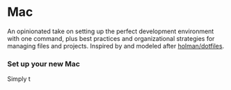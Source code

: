 # Mac

An opinionated take on setting up the perfect development environment with one command, plus best practices and organizational strategies for managing files and projects. Inspired by and modeled after [holman/dotfiles](https://github.com/holman/dotfiles).

### Set up your new Mac
Simply t
